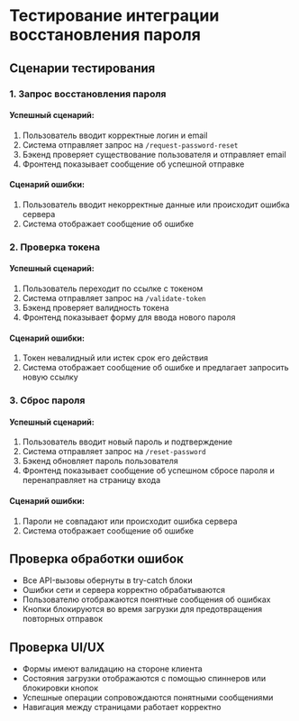 # Тестирование интеграции восстановления пароля

## Сценарии тестирования

### 1. Запрос восстановления пароля

#### Успешный сценарий:

1. Пользователь вводит корректные логин и email
2. Система отправляет запрос на `/request-password-reset`
3. Бэкенд проверяет существование пользователя и отправляет email
4. Фронтенд показывает сообщение об успешной отправке

#### Сценарий ошибки:

1. Пользователь вводит некорректные данные или происходит ошибка сервера
2. Система отображает сообщение об ошибке

### 2. Проверка токена

#### Успешный сценарий:

1. Пользователь переходит по ссылке с токеном
2. Система отправляет запрос на `/validate-token`
3. Бэкенд проверяет валидность токена
4. Фронтенд показывает форму для ввода нового пароля

#### Сценарий ошибки:

1. Токен невалидный или истек срок его действия
2. Система отображает сообщение об ошибке и предлагает запросить новую ссылку

### 3. Сброс пароля

#### Успешный сценарий:

1. Пользователь вводит новый пароль и подтверждение
2. Система отправляет запрос на `/reset-password`
3. Бэкенд обновляет пароль пользователя
4. Фронтенд показывает сообщение об успешном сбросе пароля и перенаправляет на страницу входа

#### Сценарий ошибки:

1. Пароли не совпадают или происходит ошибка сервера
2. Система отображает сообщение об ошибке

## Проверка обработки ошибок

- Все API-вызовы обернуты в try-catch блоки
- Ошибки сети и сервера корректно обрабатываются
- Пользователю отображаются понятные сообщения об ошибках
- Кнопки блокируются во время загрузки для предотвращения повторных отправок

## Проверка UI/UX

- Формы имеют валидацию на стороне клиента
- Состояния загрузки отображаются с помощью спиннеров или блокировки кнопок
- Успешные операции сопровождаются понятными сообщениями
- Навигация между страницами работает корректно
